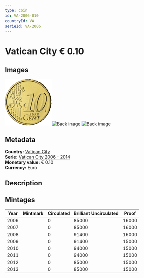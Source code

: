```yaml
---
type: coin
id: VA-2006-010
countryId: VA
serieId: VA-2006
---
```


# Vatican City € 0.10

## Images

<img src="../../../img/common-2002-010.png" height="150" alt="Front image"><img src="img/vatican city-2006-010.png" height="150" alt="Back image">     ![Back image]()

## Metadata

**Country:** [Vatican City](../index.md)\
**Serie:** [Vatican City 2006 - 2014](index.md)\
**Monetary value:** € 0.10\
**Currency:** Euro

## Description


## Mintages

| Year | Mintmark | Circulated | Brilliant Uncirculated | Proof |
| ---- | -------- | ---------- | ---------------------- | ----- |
| 2006 |  | 0| 85000 | 16000 |
| 2007 |  | 0| 85000 | 16000 |
| 2008 |  | 0| 91400 | 16000 |
| 2009 |  | 0| 91400 | 15000 |
| 2010 |  | 0| 94000 | 15000 |
| 2011 |  | 0| 94000 | 15000 |
| 2012 |  | 0| 85000 | 15000 |
| 2013 |  | 0| 85000 | 15000 |
